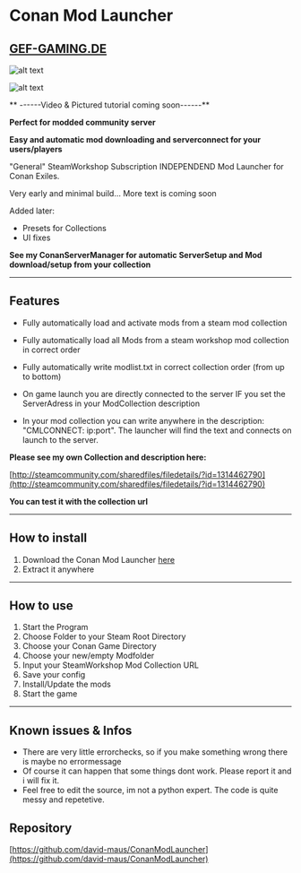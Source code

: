 # **Conan Mod Launcher**
[GEF-GAMING.DE](http://www.gef-gaming.de)
---
![alt text](https://i.imgur.com/gd8efir.png)

![alt text](https://i.imgur.com/TYMUcSw.gif)

** ------Video & Pictured tutorial coming soon------**



**Perfect for modded community server**

**Easy and automatic mod downloading and serverconnect for your users/players**

"General" SteamWorkshop Subscription INDEPENDEND Mod Launcher for Conan Exiles.

Very early and minimal build...
More text is coming soon

Added later:

- Presets for Collections
- UI fixes


**See my ConanServerManager for automatic ServerSetup and Mod download/setup from your collection**
[](https://github.com/david-maus/ConanServerManager)

---

## **Features**
- Fully automatically load and activate mods from a steam mod collection
 - Fully automatically load all Mods from a steam workshop mod collection in correct order
 - Fully automatically write modlist.txt in correct collection order (from up to bottom)


- On game launch you are directly connected to the server IF you set the ServerAdress in your ModCollection description
 - In your mod collection you can write anywhere in the description: "CMLCONNECT: ip:port". The launcher will find the text and connects on launch to the server.


 **Please see my own Collection and description here:**

 [http://steamcommunity.com/sharedfiles/filedetails/?id=1314462790](http://steamcommunity.com/sharedfiles/filedetails/?id=1314462790)


**You can test it with the collection url**

---

## **How to install**

1. Download the Conan Mod Launcher [here](https://github.com/david-maus/ConanModLauncher/archive/master.zip)
2. Extract it anywhere

---

## **How to use**

1. Start the Program
2. Choose Folder to your Steam Root Directory
3. Choose your Conan Game Directory
4. Choose your new/empty Modfolder
5. Input your SteamWorkshop Mod Collection URL
6. Save your config
7. Install/Update the mods
8. Start the game

---


## Known issues & Infos
- There are very little errorchecks, so if you make something wrong there is maybe no errormessage
- Of course it can happen that some things dont work. Please report it and i will fix it.
- Feel free to edit the source, im not a python expert. The code is quite messy and repetetive.

## Repository

[https://github.com/david-maus/ConanModLauncher](https://github.com/david-maus/ConanModLauncher)

